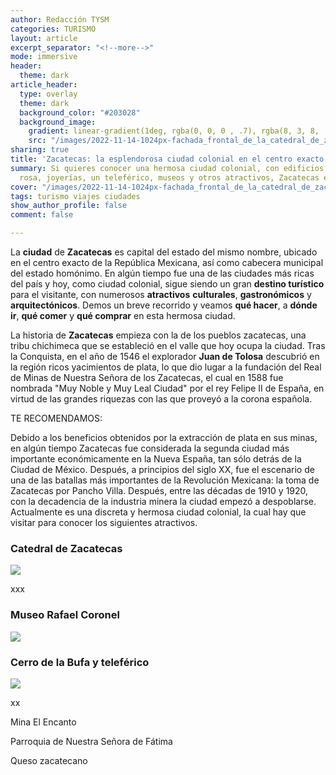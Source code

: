 ```yaml
---
author: Redacción TYSM
categories: TURISMO
layout: article
excerpt_separator: "<!--more-->"
mode: immersive
header:
  theme: dark
article_header:
  type: overlay
  theme: dark
  background_color: "#203028"
  background_image:
    gradient: linear-gradient(1deg, rgba(0, 0, 0 , .7), rgba(8, 3, 8, .9))
    src: "/images/2022-11-14-1024px-fachada_frontal_de_la_catedral_de_zacatecas-_zac.jpeg"
sharing: true
title: 'Zacatecas: la esplendorosa ciudad colonial en el centro exacto de México'
summary: Si quieres conocer una hermosa ciudad colonial, con edificios de cantera
  rosa, joyerías, un teleférico, museos y otros atractivos, Zacatecas es para ti
cover: "/images/2022-11-14-1024px-fachada_frontal_de_la_catedral_de_zacatecas-_zac.jpeg"
tags: turismo viajes ciudades
show_author_profile: false
comment: false

---
```

La **ciudad** de **Zacatecas** es capital del estado del mismo nombre, ubicado en el centro exacto de la República Mexicana, así como cabecera municipal del estado homónimo. En algún tiempo fue una de las ciudades más ricas del país y hoy, como ciudad colonial, sigue siendo un gran **destino turístico** para el visitante, con numerosos **atractivos** **culturales**, **gastronómicos** y **arquitectónicos**. Demos un breve recorrido y veamos **qué hacer**, a **dónde ir**, **qué comer** y **qué comprar** en esta hermosa ciudad.

La historia de **Zacatecas** empieza con la de los pueblos zacatecas, una tribu chichimeca que se estableció en el valle que hoy ocupa la ciudad. Tras la Conquista, en el año de 1546 el explorador **Juan de Tolosa** descubrió en la región ricos yacimientos de plata, lo que dio lugar a la fundación del Real de Minas de Nuestra Señora de los Zacatecas, el cual en 1588 fue nombrada "Muy Noble y Muy Leal Ciudad" por el rey Felipe II de España, en virtud de las grandes riquezas con las que proveyó a la corona española.

TE RECOMENDAMOS:

Debido a los beneficios obtenidos por la extracción de plata en sus minas, en algún tiempo Zacatecas fue considerada la segunda ciudad más importante económicamente en la Nueva España, tan sólo detrás de la Ciudad de México. Después, a principios del siglo XX, fue el escenario de una de las batallas más importantes de la Revolución Mexicana: la toma de Zacatecas por Pancho Villa. Después, entre las décadas de 1910 y 1920, con la decadencia de la industria minera la ciudad empezó a despoblarse. Actualmente es una discreta y hermosa ciudad colonial, la cual hay que visitar para conocer los siguientes atractivos.

### Catedral de Zacatecas

![](https://upload.wikimedia.org/wikipedia/commons/thumb/9/96/Catedral%2C_Arquitectura_Colonial%2C_Zacatecas_%2816461248359%29.jpg/1024px-Catedral%2C_Arquitectura_Colonial%2C_Zacatecas_%2816461248359%29.jpg)

xxx

### Museo Rafael Coronel

![](https://upload.wikimedia.org/wikipedia/commons/thumb/b/b5/Museo_Rafael_Coronel%2C_Jard%C3%ADn_-_panoramio.jpg/1024px-Museo_Rafael_Coronel%2C_Jard%C3%ADn_-_panoramio.jpg)

### Cerro de la Bufa y teleférico

![](https://upload.wikimedia.org/wikipedia/commons/thumb/c/ca/Zacatecas_Panoramic_View.jpg/1024px-Zacatecas_Panoramic_View.jpg)

xx

Mina El Encanto

Parroquia de Nuestra Señora de Fátima

Queso zacatecano